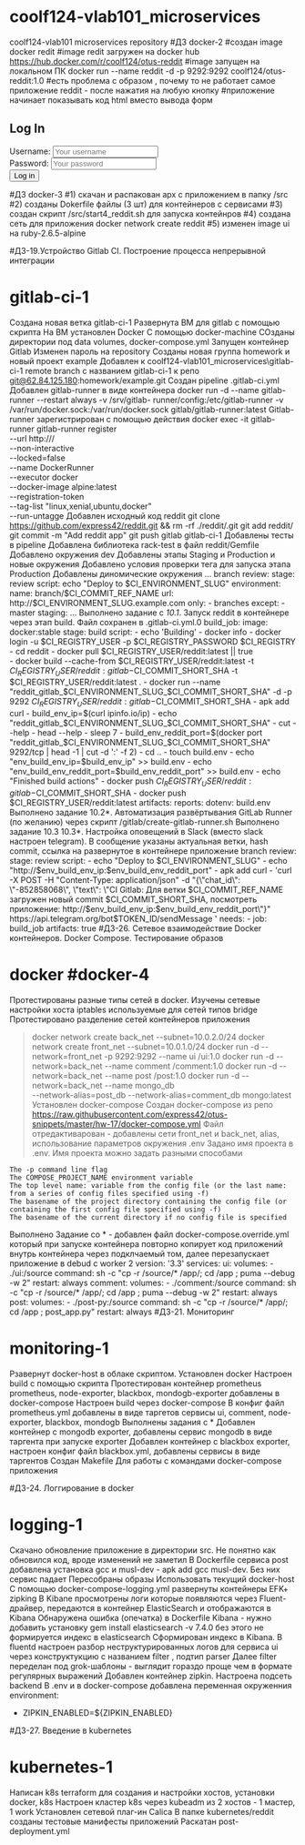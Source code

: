 # coolf124-vlab101_microservices
coolf124-vlab101 microservices repository
#ДЗ docker-2
#создан image docker redit 
#image redit загружен на docker hub https://hub.docker.com/r/coolf124/otus-reddit
#image запущен на локальном ПК docker run --name reddit -d -p 9292:9292 coolf124/otus-reddit:1.0
#есть проблема с образом , почему то не работает самое приложение reddit - после нажатия на любую кнопку
#приложение начинает показывать код html вместо вывода форм <h2>Log In</h2> <form action='/login' method='post' role='form'> <div class='form-group'> <label for='username'>Username:</label> <input class='form-control' id='username' name='username' placeholder='Your username'> </div> <div class='form-group'> <label for='password'>Password:</label> <input class='form-control' id='password' name='password' placeholder='Your password'> </div> <div class='form-group'> <input class='btn btn-primary' type='submit' value='Log in'> </div> </form>
#ДЗ docker-3
#1) скачан и распакован арх  с приложением в папку /src
#2) созданы Dokerfile файлы (3 шт) для контейнеров с сервисами
#3) создан скрипт /src/start4_reddit.sh для запуска контейнров
#4) создана сеть для приложения
docker network create reddit
#5) изменен image ui на ruby-2.6.5-alpine

#ДЗ-19.Устройство Gitlab CI. Построение процесса непрерывной интеграции 
# gitlab-ci-1
Создана новая ветка gitlab-ci-1
Развернута ВМ для gitlab с помощью скрипта
На ВМ установлен Docker С помощью docker-machine
СОзданы директории под data volumes, docker-compose.yml
Запущен контейнер Gitlab
Изменен пароль на repository
Созданы новая группа homework и  новый проект example
Добавлен к  coolf124-vlab101_microservices\gitlab-ci-1  remote branch c названием  gitlab-ci-1  к репо git@62.84.125.180:homework/example.git
Создан pipeline .gitlab-ci.yml
Добавлен gitlab-runner в виде контейнера
    docker run -d --name gitlab-runner --restart always -v /srv/gitlab-
    runner/config:/etc/gitlab-runner -v /var/run/docker.sock:/var/run/docker.sock
    gitlab/gitlab-runner:latest
Gitlab-runner зарегистрирован с помощью  действия
    docker exec -it gitlab-runner gitlab-runner register \
    --url http://<your-ip>/ \
    --non-interactive \
    --locked=false \
    --name DockerRunner \
    --executor docker \
    --docker-image alpine:latest \
    --registration-token <your-token> \
    --tag-list "linux,xenial,ubuntu,docker" \
    --run-untagge
Добавлен исходный код reddit 
    git clone https://github.com/express42/reddit.git && rm -rf ./reddit/.git
    git add reddit/
    git commit -m "Add reddit app"
    git push gitlab gitlab-ci-1
Добавлены тесты в pipeline
Добавлена библиотека rack-test в файл reddit/Gemfile
Добавлено окружения dev
Добавлены этапы Staging и Production и новые окружения
Добавлено условия проверки тега для запуска этапа Production
Добавлены диномические окружения 
    ...
    branch review:
    stage: review
    script: echo "Deploy to $CI_ENVIRONMENT_SLUG"
    environment:
    name: branch/$CI_COMMIT_REF_NAME
    url: http://$CI_ENVIRONMENT_SLUG.example.com
    only:
    - branches
    except:
    - master
    staging:
    ...
Выполнено задание с *10.1*. Запуск reddit в контейнере через этап build. Файл сохранен в .gitlab-ci.yml.0
    build_job:
  image: docker:stable
  stage: build
  script:
    - echo 'Building'
    - docker info
    - docker login -u $CI_REGISTRY_USER -p $CI_REGISTRY_PASSWORD $CI_REGISTRY
    - cd reddit
    - docker pull $CI_REGISTRY_USER/reddit:latest  || true  
    - docker build  --cache-from $CI_REGISTRY_USER/reddit:latest -t $CI_REGISTRY_USER/reddit:gitlab-$CI_COMMIT_SHORT_SHA -t $CI_REGISTRY_USER/reddit:latest . 
    - docker run --name "reddit_gitlab_$CI_ENVIRONMENT_SLUG_$CI_COMMIT_SHORT_SHA" -d -p 9292 $CI_REGISTRY_USER/reddit:gitlab-$CI_COMMIT_SHORT_SHA
    - apk add curl
    - build_env_ip=$(curl ipinfo.io/ip)
    - echo "reddit_gitlab_$CI_ENVIRONMENT_SLUG_$CI_COMMIT_SHORT_SHA"
    - cut --help
    - head --help
    - sleep 7
    - build_env_reddit_port=$(docker port "reddit_gitlab_$CI_ENVIRONMENT_SLUG_$CI_COMMIT_SHORT_SHA" 9292/tcp | head -1 | cut -d ':' -f 2)
    - cd ..
    - touch build.env
    - echo "env_build_env_ip=$build_env_ip" >> build.env
    - echo "env_build_env_reddit_port=$build_env_reddit_port" >> build.env
    - echo "Finished build actions"
    - docker push $CI_REGISTRY_USER/reddit:gitlab-$CI_COMMIT_SHORT_SHA
    - docker push $CI_REGISTRY_USER/reddit:latest 
  artifacts:
    reports:
      dotenv: build.env
Выполнено задание 10.2*. Автоматизация развёртывания GitLab Runner (по желанию) через скрипт /gitlab/create-gitlab-runner.sh
Выполнено задание 10.3 10.3*. Настройка оповещений в Slack (вместо slack настроен telegram). В сообщение указаны актуальная ветки, hash commit, ссылка на развернутое в контейнере приложение
   branch review:
  stage: review
  script: 
    - echo "Deploy to $CI_ENVIRONMENT_SLUG"
    - echo "http://$env_build_env_ip:$env_build_env_reddit_port"
    - apk add curl
    - 'curl -X POST -H "Content-Type: application/json" -d "{\"chat_id\": \"-852858068\", \"text\": \"CI Gitlab: Для ветки $CI_COMMIT_REF_NAME загружен новый commit $CI_COMMIT_SHORT_SHA, посмотреть приложение: http://$env_build_env_ip:$env_build_env_reddit_port\"}" https://api.telegram.org/bot$TOKEN_ID/sendMessage '
  needs:
    - job: build_job
      artifacts: true
#ДЗ-26. Сетевое взаимодействие Docker контейнеров. Docker Compose. Тестирование образов  
# docker #docker-4
Протестированы разные типы сетей в docker. Изучены сетевые настройки хоста iptables используемые для сетей типов bridge
Протестировано разделение сетей контейнеров приложения 
> docker network create back_net --subnet=10.0.2.0/24
> docker network create front_net --subnet=10.0.1.0/24
 docker run -d --network=front_net -p 9292:9292 --name ui <your-login>/ui:1.0
> docker run -d --network=back_net --name comment <your-login>/comment:1.0
> docker run -d --network=back_net --name post <your-login>/post:1.0
> docker run -d --network=back_net --name mongo_db \
--network-alias=post_db --network-alias=comment_db mongo:latest
Установлен docker-compose
Создан docker-compose из репо https://raw.githubusercontent.com/express42/otus-snippets/master/hw-17/docker-compose.yml
Файл отредактиварован - добавлены сети front_net и back_net, alias, использование параметров окружения .env
Задано имя проекта в .env. Имя проекта можно задать разными способами

    The -p command line flag
    The COMPOSE_PROJECT_NAME environment variable
    The top level name: variable from the config file (or the last name: from a series of config files specified using -f)
    The basename of the project directory containing the config file (or containing the first config file specified using -f)
    The basename of the current directory if no config file is specified
Выполнено  Задание со * - добавлен файл docker-compose.override.yml который при запуске контейнера повторно копирует код приложений внутрь контейнера через подклчаемый том, далее перезапускает приложение в debud с worker 2
  version: '3.3'
services:
  ui:
    volumes:
      - ./ui:/source
    command: sh -c "cp -r /source/* /app/; cd /app ; puma --debug -w 2" 
    restart: always
  comment:
    volumes:
      - ./comment:/source
    command: sh -c "cp -r /source/* /app/; cd /app ; puma --debug -w 2" 
    restart: always
  post:
    volumes:
      - ./post-py:/source
    command: sh -c "cp -r /source/* /app/; cd /app ; post_app.py"
    restart: always
#ДЗ-21. Мониторинг 
# monitoring-1
Рзавернут docker-host в облаке скриптом. Установлен docker
Настроен build с помощью скрипта
Протестирован контейнер prometheus
prometheus, node-exporter, blackbox, mondogb-exporter добавлены в docker-compose
Настроен build через docker-compose
В конфиг файл prometheus.yml добавлены в виде таргетов сервисы ui, comment, node-exporter, blackbox, mondogb
Выполнены задания с *
Добавлен контейнер с mongodb exporter, добавлены сервис mongodb в виде таргента при запуске exporter
Добавлен контейнер с blackbox exporter, настроен конфиг файл blackbox.yml, добавлены сервисы в виде таргентов
Создан Makefile Для работы с командами docker-compose приложения

#ДЗ-24. Логгирование в docker 
# logging-1
Скачано обновление приложение в директории src. Не понятно как обновился код, вроде изменений не заметил
В Dockerfile сервиса post добавлена установка gcc и musl-dev - apk add gcc musl-dev. Без них сервис падает
Пересобраны образы
Использовать текущий docker-host
С помощью docker-compose-logging.yml развернуты контейнеры EFK+ zipking
В Kibane просмотрены логи которые появляются через Fluent-драйвер, передаются в контейнер ElasticSearch и отображаются в Kibana
Обнаружена ошибка (опечатка) в Dockerfile Kibana - нужно добавить установку gem install elasticsearch -v 7.4.0  без этого не формируется индекс  в elasticsearch
Сформирован индекс в Kibana. В fluentd настроен разбор неструктурированных логов для сервиса ui через конструктукцию с названием filter , подтип parser
Далее filter переделан под grok-шаблоны - выглядит гораздо проще чем в формате регулярных выражений
Добавлен контейнер zipkin. Настроена подсеть backend
В .env и в docker-compose добавлена переменная окруженния 
environment:
- ZIPKIN_ENABLED=${ZIPKIN_ENABLED}

#ДЗ-27. Введение в kubernetes
# kubernetes-1
Написан k8s terraform для создания и настройки хостов, установки docker, k8s
Настроен кластер k8s через kubeadm из 2 хостов -  1 мастер, 1 work
Установлен сетевой плаг-ин Calica
В папке kubernetes/reddit созданы тестовые манифесты приложений
Раскатан post-deployment.yml 
